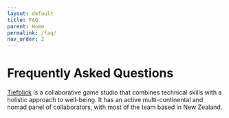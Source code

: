 ```yaml
---
layout: default
title: FAQ
parent: Home
permalink: /faq/
nav_order: 2
---
```


<h1>Frequently Asked Questions</h1>
<a href="https://www.tiefblick.studio/" target="_blank">Tiefblick</a> is a collaborative game studio that combines technical skills with a holistic approach to well-being. It has an active multi-continental and nomad panel of collaborators, with most of the team based in New Zealand.

